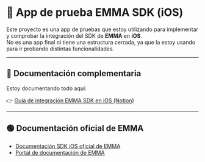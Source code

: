 # 📱 App de prueba EMMA SDK (iOS)

Este proyecto es una app de pruebas que estoy utilizando para implementar y comprobar la integración del SDK de **EMMA** en **iOS**.  
No es una app final ni tiene una estructura cerrada, ya que la estoy usando para ir probando distintas funcionalidades.

---

## 📄 Documentación complementaria

Estoy documentando todo aquí:

👉 [Guía de integración EMMA SDK en iOS (Notion)](https://www.notion.so/Integraci-n-en-iOS-21e07100c6be80bfae65dedfd5569c54)

---

## 🟢 Documentación oficial de EMMA

- [Documentación SDK iOS oficial de EMMA](https://developer.emma.io/es/ios/integracion-sdk)
- [Portal de documentación de EMMA](https://docs.emma.io/es/home)

